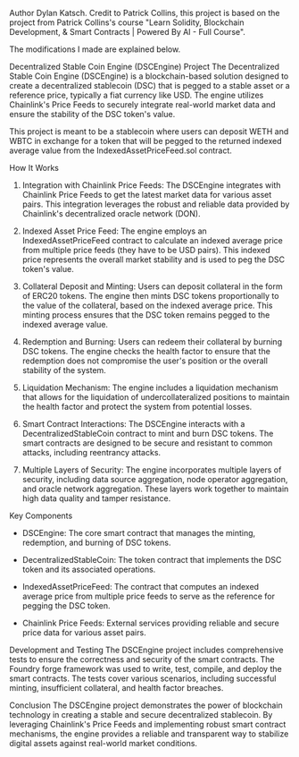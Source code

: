 Author Dylan Katsch.
Credit to Patrick Collins, this project is based on the project from Patrick Collins's course "Learn Solidity, Blockchain Development, & Smart Contracts | Powered By AI - Full Course".

The modifications I made are explained below.

Decentralized Stable Coin Engine (DSCEngine) Project
The Decentralized Stable Coin Engine (DSCEngine) is a blockchain-based solution designed to create a decentralized stablecoin (DSC) that is pegged to a stable asset or a reference price, typically a fiat currency like USD. The engine utilizes Chainlink's Price Feeds to securely integrate real-world market data and ensure the stability of the DSC token's value.

This project is meant to be a stablecoin where users can deposit WETH and WBTC in exchange for a token that will be pegged to the returned indexed average value from the IndexedAssetPriceFeed.sol contract.

How It Works

1. Integration with Chainlink Price Feeds: The DSCEngine integrates with Chainlink Price Feeds to get the latest market data for various asset pairs. This integration leverages the robust and reliable data provided by Chainlink's decentralized oracle network (DON).

2. Indexed Asset Price Feed: The engine employs an IndexedAssetPriceFeed contract to calculate an indexed average price from multiple price feeds (they have to be USD pairs). This indexed price represents the overall market stability and is used to peg the DSC token's value.

3. Collateral Deposit and Minting: Users can deposit collateral in the form of ERC20 tokens. The engine then mints DSC tokens proportionally to the value of the collateral, based on the indexed average price. This minting process ensures that the DSC token remains pegged to the indexed average value.

4. Redemption and Burning: Users can redeem their collateral by burning DSC tokens. The engine checks the health factor to ensure that the redemption does not compromise the user's position or the overall stability of the system.

5. Liquidation Mechanism: The engine includes a liquidation mechanism that allows for the liquidation of undercollateralized positions to maintain the health factor and protect the system from potential losses.

6. Smart Contract Interactions: The DSCEngine interacts with a DecentralizedStableCoin contract to mint and burn DSC tokens. The smart contracts are designed to be secure and resistant to common attacks, including reentrancy attacks.

7. Multiple Layers of Security: The engine incorporates multiple layers of security, including data source aggregation, node operator aggregation, and oracle network aggregation. These layers work together to maintain high data quality and tamper resistance.

Key Components

- DSCEngine: The core smart contract that manages the minting, redemption, and burning of DSC tokens.

- DecentralizedStableCoin: The token contract that implements the DSC token and its associated operations.

- IndexedAssetPriceFeed: The contract that computes an indexed average price from multiple price feeds to serve as the reference for pegging the DSC token.

- Chainlink Price Feeds: External services providing reliable and secure price data for various asset pairs.

Development and Testing
The DSCEngine project includes comprehensive tests to ensure the correctness and security of the smart contracts. The Foundry forge framework was used to write, test, compile, and deploy the smart contracts. The tests cover various scenarios, including successful minting, insufficient collateral, and health factor breaches.

Conclusion
The DSCEngine project demonstrates the power of blockchain technology in creating a stable and secure decentralized stablecoin. By leveraging Chainlink's Price Feeds and implementing robust smart contract mechanisms, the engine provides a reliable and transparent way to stabilize digital assets against real-world market conditions.
